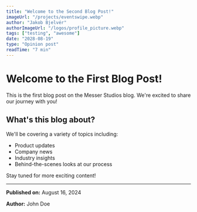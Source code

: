 ```yaml
---
title: "Welcome to the Second Blog Post!"
imageUrl: "/projects/eventswipe.webp"
author: "Jakob Bjelvér"
authorImageUrl: "/logos/profile_picture.webp"
tags: ["testing", "awesome"]
date: "2028-08-19"
type: "Opinion post"
readTime: "7 min"
---
```


# Welcome to the First Blog Post!

This is the first blog post on the Messer Studios blog. We're excited to share our journey with you!

## What's this blog about?

We'll be covering a variety of topics including:

- Product updates
- Company news
- Industry insights
- Behind-the-scenes looks at our process

Stay tuned for more exciting content!

---

**Published on:** August 16, 2024

**Author:** John Doe
